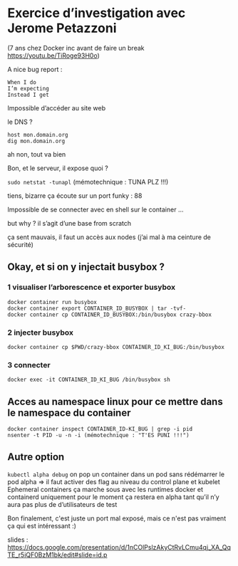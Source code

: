 # Exercice d’investigation avec Jerome Petazzoni
(7 ans chez Docker inc avant de faire un break https://youtu.be/TiRoge93H0o)

A nice bug report :
```
When I do
I’m expecting
Instead I get
```

Impossible d’accéder au site web

le DNS ?
```
host mon.domain.org
dig mon.domain.org
```
ah non, tout va bien

Bon, et le serveur, il expose quoi ?

`sudo netstat -tunapl` (mémotechnique : TUNA PLZ !!!)

tiens, bizarre ça écoute sur un port funky : 88

Impossible de se connecter avec en shell sur le container ...

but why ? il s’agit d’une base from scratch

ça sent mauvais, il faut un accès aux nodes (j’ai mal à ma ceinture de sécurité)

## Okay, et si on y injectait busybox ?

### 1 visualiser l’arborescence et exporter busybox
```
docker container run busybox
docker container export CONTAINER_ID_BUSYBOX | tar -tvf-
docker container cp CONTAINER_ID_BUSYBOX:/bin/busybox crazy-bbox
```

### 2 injecter busybox
`docker container cp $PWD/crazy-bbox CONTAINER_ID_KI_BUG:/bin/busybox`

### 3 connecter
`docker exec -it CONTAINER_ID_KI_BUG /bin/busybox sh`

## Acces au namespace linux pour ce mettre dans le namespace du container
```
docker container inspect CONTAINER_ID-KI_BUG | grep -i pid
nsenter -t PID -u -n -i (mémotechnique : "T'ES PUNI !!!")
```

## Autre option 
```kubectl alpha debug```
on pop un container dans un pod sans rédémarrer le pod
alpha => il faut activer des flag au niveau du control plane et kubelet
Ephemeral containers
ça marche sous avec les runtimes docker et containerd uniquement pour le moment
ça restera en alpha tant qu’il n’y aura pas plus de d’utilisateurs de test

Bon finalement, c'est juste un port mal exposé, mais ce n'est pas vraiment ça qui est intéressant :)

slides : https://docs.google.com/presentation/d/1nCOlPslzAkyCtRvLCmu4qj_XA_QqTE_r5iQF0BzM1bk/edit#slide=id.p
